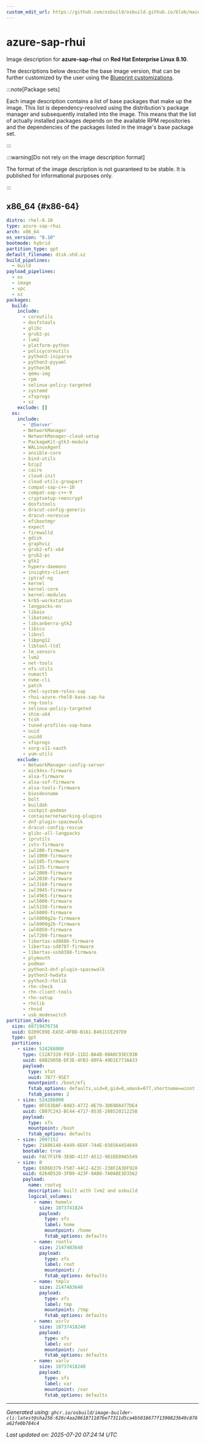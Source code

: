 ```yaml
---
custom_edit_url: https://github.com/osbuild/osbuild.github.io/blob/main/scripts/pull_image_descriptions.py
---
```


# azure-sap-rhui

<!--
[//]: # ( DO NOT MODIFY THIS FILE! )
[//]: # ( This content is generated by `scripts/pull_image_descriptions.py` )
[//]: # ( Generated on: 2025-07-20 07:24:14 UTC )
-->

Image description for **azure-sap-rhui** on **Red Hat Enterprise Linux 8.10**.

The descriptions below describe the base image version, that can be further customized by the user using the [Blueprint customizations](../../01-blueprint-reference.md).

:::note[Package sets]

Each image description contains a list of base packages that make up the image. This list is dependency-resolved using the distribution's package manager and subsequently installed into the image. This means that the list of actually installed packages depends on the available RPM repositories and the dependencies of the packages listed in the image's base package set.

:::

:::warning[Do not rely on the image description format]

The format of the image description is not guaranteed to be stable. It is published for informational purposes only.

:::

## x86_64 {#x86-64}

```yaml
distro: rhel-8.10
type: azure-sap-rhui
arch: x86_64
os_version: "8.10"
bootmode: hybrid
partition_type: gpt
default_filename: disk.vhd.xz
build_pipelines:
  - build
payload_pipelines:
  - os
  - image
  - vpc
  - xz
packages:
  build:
    include:
      - coreutils
      - dosfstools
      - glibc
      - grub2-pc
      - lvm2
      - platform-python
      - policycoreutils
      - python3-iniparse
      - python3-pyyaml
      - python36
      - qemu-img
      - rpm
      - selinux-policy-targeted
      - systemd
      - xfsprogs
      - xz
    exclude: []
  os:
    include:
      - '@Server'
      - NetworkManager
      - NetworkManager-cloud-setup
      - PackageKit-gtk3-module
      - WALinuxAgent
      - ansible-core
      - bind-utils
      - bzip2
      - cairo
      - cloud-init
      - cloud-utils-growpart
      - compat-sap-c++-10
      - compat-sap-c++-9
      - cryptsetup-reencrypt
      - dosfstools
      - dracut-config-generic
      - dracut-norescue
      - efibootmgr
      - expect
      - firewalld
      - gdisk
      - graphviz
      - grub2-efi-x64
      - grub2-pc
      - gtk2
      - hyperv-daemons
      - insights-client
      - iptraf-ng
      - kernel
      - kernel-core
      - kernel-modules
      - krb5-workstation
      - langpacks-en
      - libaio
      - libatomic
      - libcanberra-gtk2
      - libicu
      - libnsl
      - libpng12
      - libtool-ltdl
      - lm_sensors
      - lvm2
      - net-tools
      - nfs-utils
      - numactl
      - nvme-cli
      - patch
      - rhel-system-roles-sap
      - rhui-azure-rhel8-base-sap-ha
      - rng-tools
      - selinux-policy-targeted
      - shim-x64
      - tcsh
      - tuned-profiles-sap-hana
      - uuid
      - uuidd
      - xfsprogs
      - xorg-x11-xauth
      - yum-utils
    exclude:
      - NetworkManager-config-server
      - aic94xx-firmware
      - alsa-firmware
      - alsa-sof-firmware
      - alsa-tools-firmware
      - biosdevname
      - bolt
      - buildah
      - cockpit-podman
      - containernetworking-plugins
      - dnf-plugin-spacewalk
      - dracut-config-rescue
      - glibc-all-langpacks
      - iprutils
      - ivtv-firmware
      - iwl100-firmware
      - iwl1000-firmware
      - iwl105-firmware
      - iwl135-firmware
      - iwl2000-firmware
      - iwl2030-firmware
      - iwl3160-firmware
      - iwl3945-firmware
      - iwl4965-firmware
      - iwl5000-firmware
      - iwl5150-firmware
      - iwl6000-firmware
      - iwl6000g2a-firmware
      - iwl6000g2b-firmware
      - iwl6050-firmware
      - iwl7260-firmware
      - libertas-sd8686-firmware
      - libertas-sd8787-firmware
      - libertas-usb8388-firmware
      - plymouth
      - podman
      - python3-dnf-plugin-spacewalk
      - python3-hwdata
      - python3-rhnlib
      - rhn-check
      - rhn-client-tools
      - rhn-setup
      - rhnlib
      - rhnsd
      - usb_modeswitch
partition_table:
  size: 68719476736
  uuid: D209C89E-EA5E-4FBD-B161-B461CCE297E0
  type: gpt
  partitions:
    - size: 524288000
      type: C12A7328-F81F-11D2-BA4B-00A0C93EC93B
      uuid: 68B2905B-DF3E-4FB3-80FA-49D1E773AA33
      payload:
        type: vfat
        uuid: 7B77-95E7
        mountpoint: /boot/efi
        fstab_options: defaults,uid=0,gid=0,umask=077,shortname=winnt
        fstab_passno: 2
    - size: 524288000
      type: 0FC63DAF-8483-4772-8E79-3D69D8477DE4
      uuid: CB07C243-BC44-4717-853E-28852021225B
      payload:
        type: xfs
        mountpoint: /boot
        fstab_options: defaults
    - size: 2097152
      type: 21686148-6449-6E6F-744E-656564454649
      bootable: true
      uuid: FAC7F1FB-3E8D-4137-A512-961DE09A5549
    - size: 0
      type: E6D6D379-F507-44C2-A23C-238F2A3DF928
      uuid: 6264D520-3FB9-423F-8AB8-7A0A8E3D3562
      payload:
        name: rootvg
        description: built with lvm2 and osbuild
        logical_volumes:
          - name: homelv
            size: 1073741824
            payload:
              type: xfs
              label: home
              mountpoint: /home
              fstab_options: defaults
          - name: rootlv
            size: 2147483648
            payload:
              type: xfs
              label: root
              mountpoint: /
              fstab_options: defaults
          - name: tmplv
            size: 2147483648
            payload:
              type: xfs
              label: tmp
              mountpoint: /tmp
              fstab_options: defaults
          - name: usrlv
            size: 10737418240
            payload:
              type: xfs
              label: usr
              mountpoint: /usr
              fstab_options: defaults
          - name: varlv
            size: 10737418240
            payload:
              type: xfs
              label: var
              mountpoint: /var
              fstab_options: defaults
```


---
*Generated using: `ghcr.io/osbuild/image-builder-cli:latest@sha256:626c4aa2861871107be77311d5ca4b5018677f1390823b49c876a62fe0b784c4`*

*Last updated on: 2025-07-20 07:24:14 UTC*
